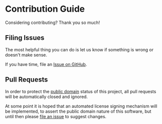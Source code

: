 # Contribution Guide

Considering contributing? Thank you so much!

## Filing Issues

The most helpful thing you can do is let us know if something is wrong or doesn't make sense.

If you have time, file an [Issue on GitHub](https://github.com/oamerge/oamerge/issues).

## Pull Requests

In order to protect the [public domain](http://en.wikipedia.org/wiki/Public_Domain) status of this project, all pull requests will be automatically closed and ignored.

At some point it is hoped that an automated license signing mechanism will be implemented, to assert the public domain nature of this software, but until then please [file an issue](https://github.com/oamerge/oamerge/issues) to suggest changes.

